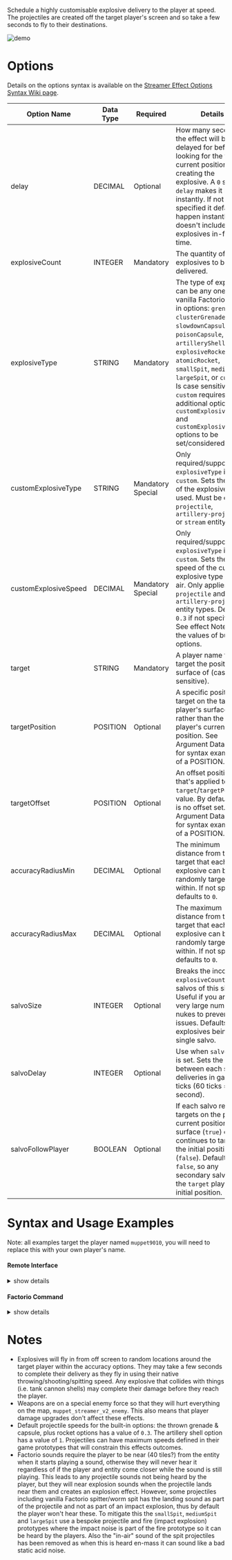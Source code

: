 Schedule a highly customisable explosive delivery to the player at speed. The projectiles are created off the target player's screen and so take a few seconds to fly to their destinations.

![demo](https://github.com/muppet9010/factorio-muppet-streamer/wiki/images/schedule-explosive-delivery.gif)



# Options

Details on the options syntax is available on the [Streamer Effect Options Syntax Wiki page](https://github.com/muppet9010/factorio-muppet-streamer/wiki/Streamer-Effect-Options-Syntax).

| Option Name | Data Type | Required | Details |
| --- | --- | --- | --- |
| delay | DECIMAL | Optional | How many seconds the effect will be delayed for before looking for the targets current position and creating the explosive. A `0` second `delay` makes it happen instantly. If not specified it defaults to happen instantly. This doesn't include the explosives in-flight time. |
| explosiveCount | INTEGER | Mandatory | The quantity of explosives to be delivered. |
| explosiveType | STRING | Mandatory | The type of explosive, can be any one of the vanilla Factorio built-in options: `grenade`, `clusterGrenade`, `slowdownCapsule`, `poisonCapsule`, `artilleryShell`, `explosiveRocket`, `atomicRocket`, `smallSpit`, `mediumSpit`, `largeSpit`, or `custom`. Is case sensitive. `custom` requires the additional options `customExplosiveType` and `customExplosiveSpeed` options to be set/considered. |
| customExplosiveType | STRING | Mandatory Special | Only required/supported if `explosiveType` is set to `custom`. Sets the name of the explosive to be used. Must be either a `projectile`, `artillery-projectile` or `stream` entity type. |
| customExplosiveSpeed | DECIMAL | Mandatory Special | Only required/supported if `explosiveType` is set to `custom`. Sets the speed of the custom explosive type in the air. Only applies to `projectile` and `artillery-projectile` entity types. Default is `0.3` if not specified. See effect Notes for the values of built-in options. |
| target | STRING | Mandatory | A player name to target the position and surface of (case sensitive). |
| targetPosition | POSITION | Optional | A specific position to target on the target player's surface, rather than the player's current position. See Argument Data Types for syntax examples of a POSITION. |
| targetOffset | POSITION | Optional | An offset position that's applied to the `target`/`targetPosition` value. By default there is no offset set. See Argument Data Types for syntax examples of a POSITION. |
| accuracyRadiusMin | DECIMAL | Optional | The minimum distance from the target that each explosive can be randomly targeted within. If not specified defaults to `0`. |
| accuracyRadiusMax | DECIMAL | Optional | The maximum distance from the target that each explosive can be randomly targeted within. If not specified defaults to `0`. |
| salvoSize | INTEGER | Optional | Breaks the incoming `explosiveCount` into salvos of this size. Useful if you are using very large numbers of nukes to prevent UPS issues. Defaults to all explosives being in a single salvo. |
| salvoDelay | INTEGER | Optional | Use when `salvoSize` is set. Sets the delay between each salvo deliveries in game ticks (60 ticks = 1 second). |
| salvoFollowPlayer | BOOLEAN | Optional | If each salvo re-targets on the player's current position and surface (`true`) or continues to target the initial position (`false`). Defaults to `false`, so any secondary salvo hits the `target` players initial position. |



# Syntax and Usage Examples

Note: all examples target the player named `muppet9010`, you will need to replace this with your own player's name.

#### Remote Interface

<details><summary>show details</summary>
<p>

Remote Interface Syntax: `/sc remote.call('muppet_streamer_v2', 'run_command', 'muppet_streamer_v2_schedule_explosive_delivery', [OPTIONS TABLE])`

The options must be provided as a Lua table.

Examples:

| Example | Code |
| --- | --- |
| grenades around player | `/sc remote.call('muppet_streamer_v2', 'run_command', 'muppet_streamer_v2_schedule_explosive_delivery', {explosiveCount=20, explosiveType="grenade", target="muppet9010", accuracyRadiusMin=7, accuracyRadiusMax=10})` |
| atomic rocket | `/sc remote.call('muppet_streamer_v2', 'run_command', 'muppet_streamer_v2_schedule_explosive_delivery', {explosiveCount=1, explosiveType="atomicRocket", target="muppet9010", accuracyRadiusMax=50})` |
| offset artillery | `/sc remote.call('muppet_streamer_v2', 'run_command', 'muppet_streamer_v2_schedule_explosive_delivery', {explosiveCount=1, explosiveType="artilleryShell", target="muppet9010", targetOffset={10, 10}})` |
| poison capsules in large area around spawn | `/sc remote.call('muppet_streamer_v2', 'run_command', 'muppet_streamer_v2_schedule_explosive_delivery', {explosiveCount=200, explosiveType="poisonCapsule", target="muppet9010", targetPosition={"x"=0,"y"=0}, accuracyRadiusMax=200})` |
| large count of explosive rockets using salvo and delay | `/sc remote.call('muppet_streamer_v2', 'run_command', 'muppet_streamer_v2_schedule_explosive_delivery', {delay=5, explosiveCount=30, explosiveType="explosiveRocket", target="muppet9010", accuracyRadiusMax=30, salvoSize=10, salvoDelay=300, salvoFollowPlayer=true})` |
| custom type | `/sc remote.call('muppet_streamer_v2', 'run_command', 'muppet_streamer_v2_schedule_explosive_delivery', {explosiveCount=5, explosiveType="custom", target="muppet9010", customExplosiveType="cannon-projectile", customExplosiveSpeed=1, accuracyRadiusMax=10})` |

Further details and more advanced usage of using Remote Interfaces can be found here on the [Streamer Effect Options Syntax Wiki page](https://github.com/muppet9010/factorio-muppet-streamer/wiki/Streamer-Effect-Options-Syntax).

</p>
</details>



#### Factorio Command

<details><summary>show details</summary>
<p>

Command Syntax: `/muppet_streamer_v2_schedule_explosive_delivery [OPTIONS TABLE AS JSON STRING]`

The effect's options must be provided as a JSON string of a table.

Examples:

| Example | Code |
| --- | --- |
| grenades around player | `/muppet_streamer_v2_schedule_explosive_delivery {"explosiveCount":20, "explosiveType":"grenade", "target":"muppet9010", "accuracyRadiusMin":7, "accuracyRadiusMax":10}` |
| atomic rocket | `/muppet_streamer_v2_schedule_explosive_delivery {"explosiveCount":1, "explosiveType":"atomicRocket", "target":"muppet9010", "accuracyRadiusMax":50}` |
| offset artillery | `/muppet_streamer_v2_schedule_explosive_delivery {"explosiveCount":1, "explosiveType":"artilleryShell", "target":"muppet9010", "targetOffset":[10, 10]}` |
| poison capsules in large area around spawn | `/muppet_streamer_v2_schedule_explosive_delivery {"explosiveCount":200, "explosiveType":"poisonCapsule", "target":"muppet9010", "targetPosition":{"x":0,"y":0}, "accuracyRadiusMax":200}` |
| large count of explosive rockets using salvo and delay | `/muppet_streamer_v2_schedule_explosive_delivery {"delay":5, "explosiveCount":30, "explosiveType":"explosiveRocket", "target":"muppet9010", "accuracyRadiusMax":30, "salvoSize":10, "salvoDelay":300, "salvoFollowPlayer":true}` |
| custom type | `/muppet_streamer_v2_schedule_explosive_delivery {"explosiveCount":5, "explosiveType":"custom", "target":"muppet9010", "customExplosiveType":"cannon-projectile", "customExplosiveSpeed":1, "accuracyRadiusMax":10}` |

</p>
</details>



# Notes

- Explosives will fly in from off screen to random locations around the target player within the accuracy options. They may take a few seconds to complete their delivery as they fly in using their native throwing/shooting/spitting speed. Any explosive that collides with things (i.e. tank cannon shells) may complete their damage before they reach the player.
- Weapons are on a special enemy force so that they will hurt everything on the map, `muppet_streamer_v2_enemy`. This also means that player damage upgrades don't affect these effects.
- Default projectile speeds for the built-in options: the thrown grenade & capsule, plus rocket options has a value of `0.3`. The artillery shell option has a value of `1`. Projectiles can have maximum speeds defined in their game prototypes that will constrain this effects outcomes.
- Factorio sounds require the player to be near (40 tiles?) from the entity when it starts playing a sound, otherwise they will never hear it regardless of if the player and entity come closer while the sound is still playing. This leads to any projectile sounds not being heard by the player, but they will near explosion sounds when the projectile lands near them and creates an explosion effect. However, some projectiles including vanilla Factorio spitter/worm spit has the landing sound as part of the projectile and not as part of an impact explosion, thus by default the player won't hear these. To mitigate this the `smallSpit`, `mediumSpit` and `largeSpit` use a bespoke projectile and fire (impact explosion) prototypes where the impact noise is part of the fire prototype so it can be heard by the players. Also the "in-air" sound of the spit projectiles has been removed as when this is heard en-mass it can sound like a bad static acid noise.